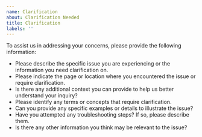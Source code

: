 ```yaml
---
name: Clarification
about: Clarification Needed
title: Clarification
labels: ''
---
```


To assist us in addressing your concerns, please provide the following information:

* Please describe the specific issue you are experiencing or the information you need clarification on.
* Please indicate the page or location where you encountered the issue or require clarification.
* Is there any additional context you can provide to help us better understand your inquiry?
* Please identify any terms or concepts that require clarification.
* Can you provide any specific examples or details to illustrate the issue?
* Have you attempted any troubleshooting steps? If so, please describe them.
* Is there any other information you think may be relevant to the issue?